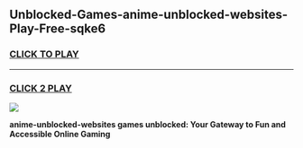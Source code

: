 
## Unblocked-Games-anime-unblocked-websites-Play-Free-sqke6
<h3>
<a href="https://premium76.site?title=anime-unblocked-websites&ref=23A">CLICK TO PLAY</a></h3>
<hr>

<h3>
<a href="https://premium76.site?title=anime-unblocked-websites&ref=23A">CLICK 2 PLAY</a>
  
</h3>

<a href="https://premium76.site?title=anime-unblocked-websites&ref=23A"><img src="https://clearcache.store/games.png"></a>


**anime-unblocked-websites games unblocked: Your Gateway to Fun and Accessible Online Gaming**
